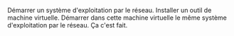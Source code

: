 Démarrer un système d'exploitation par le réseau. Installer un outil de machine virtuelle. Démarrer dans cette machine virtuelle le même système d'exploitation par le réseau. Ça c'est fait.
